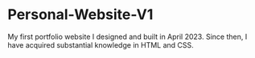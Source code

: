 # Personal-Website-V1
My first portfolio website I designed and built in April 2023. Since then, I have acquired substantial knowledge in HTML and CSS.
